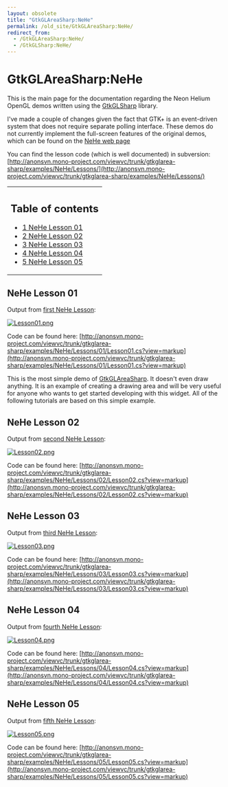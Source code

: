 ```yaml
---
layout: obsolete
title: "GtkGLAreaSharp:NeHe"
permalink: /old_site/GtkGLAreaSharp:NeHe/
redirect_from:
  - /GtkGLAreaSharp:NeHe/
  - /GtkGLSharp:NeHe/
---
```


GtkGLAreaSharp:NeHe
===================

This is the main page for the documentation regarding the Neon Helium OpenGL demos written using the [GtkGLSharp]({{site.github.url}}/old_site/GtkGLAreaSharp) library.

I've made a couple of changes given the fact that GTK+ is an event-driven system that does not require separate polling interface. These demos do not currently implement the full-screen features of the original demos, which can be found on the [NeHe web page](http://nehe.gamedev.net/)

You can find the lesson code (which is well documented) in subversion: [http://anonsvn.mono-project.com/viewvc/trunk/gtkglarea-sharp/examples/NeHe/Lessons/](http://anonsvn.mono-project.com/viewvc/trunk/gtkglarea-sharp/examples/NeHe/Lessons/)

<table>
<col width="100%" />
<tbody>
<tr class="odd">
<td align="left"><h2>Table of contents</h2>
<ul>
<li><a href="#nehe-lesson-01">1 NeHe Lesson 01</a></li>
<li><a href="#nehe-lesson-02">2 NeHe Lesson 02</a></li>
<li><a href="#nehe-lesson-03">3 NeHe Lesson 03</a></li>
<li><a href="#nehe-lesson-04">4 NeHe Lesson 04</a></li>
<li><a href="#nehe-lesson-05">5 NeHe Lesson 05</a></li>
</ul></td>
</tr>
</tbody>
</table>

NeHe Lesson 01
--------------

Output from [first NeHe Lesson](http://nehe.gamedev.net/data/lessons/lesson.asp?lesson=01):

[![Lesson01.png]({{site.github.url}}/old_site/images/5/5a/Lesson01.png)]({{site.github.url}}/old_site/images/5/5a/Lesson01.png)

Code can be found here: [http://anonsvn.mono-project.com/viewvc/trunk/gtkglarea-sharp/examples/NeHe/Lessons/01/Lesson01.cs?view=markup](http://anonsvn.mono-project.com/viewvc/trunk/gtkglarea-sharp/examples/NeHe/Lessons/01/Lesson01.cs?view=markup)

This is the most simple demo of [GtkGLAreaSharp]({{site.github.url}}/old_site/GtkGLAreaSharp "GtkGLAreaSharp"). It doesn't even draw anything. It is an example of creating a drawing area and will be very useful for anyone who wants to get started developing with this widget. All of the following tutorials are based on this simple example.

NeHe Lesson 02
--------------

Output from [second NeHe Lesson](http://nehe.gamedev.net/data/lessons/lesson.asp?lesson=02):

[![Lesson02.png]({{site.github.url}}/old_site/images/d/d0/Lesson02.png)]({{site.github.url}}/old_site/images/d/d0/Lesson02.png)

Code can be found here: [http://anonsvn.mono-project.com/viewvc/trunk/gtkglarea-sharp/examples/NeHe/Lessons/02/Lesson02.cs?view=markup](http://anonsvn.mono-project.com/viewvc/trunk/gtkglarea-sharp/examples/NeHe/Lessons/02/Lesson02.cs?view=markup)

NeHe Lesson 03
--------------

Output from [third NeHe Lesson](http://nehe.gamedev.net/data/lessons/lesson.asp?lesson=03):

[![Lesson03.png]({{site.github.url}}/old_site/images/3/3c/Lesson03.png)]({{site.github.url}}/old_site/images/3/3c/Lesson03.png)

Code can be found here: [http://anonsvn.mono-project.com/viewvc/trunk/gtkglarea-sharp/examples/NeHe/Lessons/03/Lesson03.cs?view=markup](http://anonsvn.mono-project.com/viewvc/trunk/gtkglarea-sharp/examples/NeHe/Lessons/03/Lesson03.cs?view=markup)

NeHe Lesson 04
--------------

Output from [fourth NeHe Lesson](http://nehe.gamedev.net/data/lessons/lesson.asp?lesson=04):

[![Lesson04.png]({{site.github.url}}/old_site/images/5/5b/Lesson04.png)]({{site.github.url}}/old_site/images/5/5b/Lesson04.png)

Code can be found here: [http://anonsvn.mono-project.com/viewvc/trunk/gtkglarea-sharp/examples/NeHe/Lessons/04/Lesson04.cs?view=markup](http://anonsvn.mono-project.com/viewvc/trunk/gtkglarea-sharp/examples/NeHe/Lessons/04/Lesson04.cs?view=markup)

NeHe Lesson 05
--------------

Output from [fifth NeHe Lesson](http://nehe.gamedev.net/data/lessons/lesson.asp?lesson=05):

[![Lesson05.png]({{site.github.url}}/old_site/images/7/71/Lesson05.png)]({{site.github.url}}/old_site/images/7/71/Lesson05.png)

Code can be found here: [http://anonsvn.mono-project.com/viewvc/trunk/gtkglarea-sharp/examples/NeHe/Lessons/05/Lesson05.cs?view=markup](http://anonsvn.mono-project.com/viewvc/trunk/gtkglarea-sharp/examples/NeHe/Lessons/05/Lesson05.cs?view=markup)

